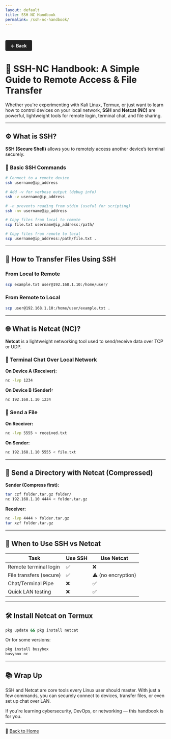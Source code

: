 ```yaml
---
layout: default
title: SSH-NC Handbook
permalink: /ssh-nc-handbook/
---
```

<a href="javascript:history.back()" class="back-button">← Back</a>
<style>
    .back-button {
  display: inline-block;
  margin-top: 2em;
  padding: 0.6em 1.2em;
  background-color: #222;
  color: #fff;
  text-decoration: none;
  border-radius: 4px;
  font-weight: bold;
  transition: background-color 0.3s ease;
}

.back-button:hover {
  background-color: #444;
}

</style>
# 🔐 SSH-NC Handbook: A Simple Guide to Remote Access & File Transfer

Whether you're experimenting with Kali Linux, Termux, or just want to learn how to control devices on your local network, **SSH** and **Netcat (NC)** are powerful, lightweight tools for remote login, terminal chat, and file sharing.

---

## ⚙️ What is SSH?

**SSH (Secure Shell)** allows you to remotely access another device’s terminal securely.

### 📌 Basic SSH Commands

```bash
# Connect to a remote device
ssh username@ip_address

# Add -v for verbose output (debug info)
ssh -v username@ip_address

# -n prevents reading from stdin (useful for scripting)
ssh -nv username@ip_address

# Copy files from local to remote
scp file.txt username@ip_address:/path/

# Copy files from remote to local
scp username@ip_address:/path/file.txt .
````

---

## 📂 How to Transfer Files Using SSH

### From Local to Remote

```bash
scp example.txt user@192.168.1.10:/home/user/
```

### From Remote to Local

```bash
scp user@192.168.1.10:/home/user/example.txt .
```

---

## 🌐 What is Netcat (NC)?

**Netcat** is a lightweight networking tool used to send/receive data over TCP or UDP.

### 🔄 Terminal Chat Over Local Network

**On Device A (Receiver):**

```bash
nc -lvp 1234
```

**On Device B (Sender):**

```bash
nc 192.168.1.10 1234
```

### 📁 Send a File

**On Receiver:**

```bash
nc -lvp 5555 > received.txt
```

**On Sender:**

```bash
nc 192.168.1.10 5555 < file.txt
```

---

## 📁 Send a Directory with Netcat (Compressed)

**Sender (Compress first):**

```bash
tar czf folder.tar.gz folder/
nc 192.168.1.10 4444 < folder.tar.gz
```

**Receiver:**

```bash
nc -lvp 4444 > folder.tar.gz
tar xzf folder.tar.gz
```

---

## 🧠 When to Use SSH vs Netcat

| Task                    | Use SSH | Use Netcat         |
| ----------------------- | ------- | ------------------ |
| Remote terminal login   | ✅       | ❌                  |
| File transfers (secure) | ✅       | ⚠️ (no encryption) |
| Chat/Terminal Pipe      | ❌       | ✅                  |
| Quick LAN testing       | ❌       | ✅                  |

---

## 🛠 Install Netcat on Termux

```bash
pkg update && pkg install netcat
```

Or for some versions:

```bash
pkg install busybox
busybox nc
```

---

## 📚 Wrap Up

SSH and Netcat are core tools every Linux user should master. With just a few commands, you can securely connect to devices, transfer files, or even set up chat over LAN.

If you're learning cybersecurity, DevOps, or networking — this handbook is for you.

---

🔗 [Back to Home](../index.html)
